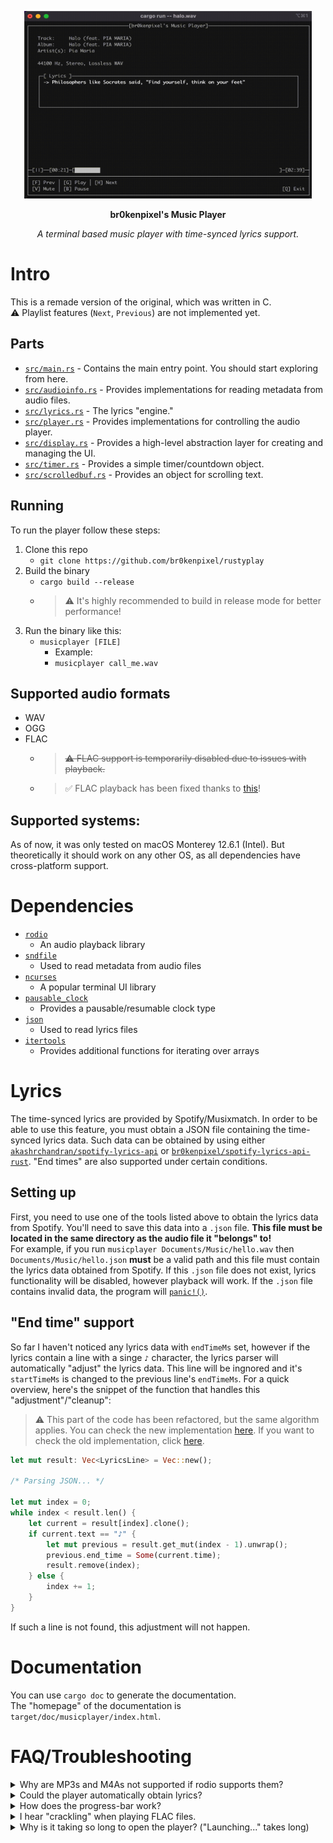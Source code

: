 <p align="center">
  <img width="460" height="300" src="img/tui.gif">
</p>
<p align="center">
  <strong>br0kenpixel's Music Player</strong>
</p>
<p align="center">
  <em>A terminal based music player with time-synced lyrics support.</em>
</p>

# Intro
This is a remade version of the original, which was written in C.  
⚠️ Playlist features (`Next`, `Previous`) are not implemented yet.

## Parts
- [`src/main.rs`](src/main.rs) - Contains the main entry point. You should start exploring from here.
- [`src/audioinfo.rs`](src/audioinfo.rs) - Provides implementations for reading metadata from audio files.
- [`src/lyrics.rs`](src/lyrics.rs) - The lyrics "engine."
- [`src/player.rs`](src/player.rs) - Provides implementations for controlling the audio player.
- [`src/display.rs`](src/display.rs) - Provides a high-level abstraction layer for creating and managing the UI.
- [`src/timer.rs`](src/timer.rs) - Provides a simple timer/countdown object.
- [`src/scrolledbuf.rs`](src/scrolledbuf.rs) - Provides an object for scrolling text.

## Running
To run the player follow these steps:
1. Clone this repo
    - `git clone https://github.com/br0kenpixel/rustyplay`
2. Build the binary
    - `cargo build --release`
    - > ⚠️ It's highly recommended to build in release mode for better performance!
3. Run the binary like this:
    - `musicplayer [FILE]`
      - Example:
      - `musicplayer call_me.wav`

## Supported audio formats
- WAV
- OGG
- FLAC
  - > ~~⚠️ FLAC support is temporarily disabled due to issues with playback.~~
  - > ✅ FLAC playback has been fixed thanks to [this](https://docs.rs/rusty_audio/1.4.0/src/rusty_audio/lib.rs.html#85)!

## Supported systems:
As of now, it was only tested on macOS Monterey 12.6.1 (Intel). But theoretically it should work on any other OS, as all dependencies have cross-platform support.

# Dependencies
- [`rodio`](https://crates.io/crates/rodio)
  - An audio playback library
- [`sndfile`](https://crates.io/crates/sndfile)
  - Used to read metadata from audio files
- [`ncurses`](https://crates.io/crates/ncurses)
  - A popular terminal UI library
- [`pausable_clock`](https://crates.io/crates/pausable_clock)
  - Provides a pausable/resumable clock type
- [`json`](https://crates.io/crates/json)
  - Used to read lyrics files
- [`itertools`](https://docs.rs/itertools/latest/itertools/index.html)
  - Provides additional functions for iterating over arrays

# Lyrics
The time-synced lyrics are provided by Spotify/Musixmatch. In order to be able to use this feature, you must obtain a JSON file containing the time-synced lyrics data. Such data can be obtained by using either [`akashrchandran/spotify-lyrics-api`](https://github.com/akashrchandran/spotify-lyrics-api) or [`br0kenpixel/spotify-lyrics-api-rust`](https://github.com/br0kenpixel/spotify-lyrics-api-rust).
"End times" are also supported under certain conditions.

## Setting up
First, you need to use one of the tools listed above to obtain the lyrics data from Spotify. You'll need to save this data into a `.json` file. __This file must be located in the same directory as the audio file it "belongs" to!__  
For example, if you run `musicplayer Documents/Music/hello.wav` then `Documents/Music/hello.json` __must__ be a valid path and this file must contain the lyrics data obtained from Spotify. If this `.json` file does not exist, lyrics functionality will be disabled, however playback will work. If the `.json` file contains invalid data, the program will [`panic!()`](https://doc.rust-lang.org/std/macro.panic.html).

## "End time" support
So far I haven't noticed any lyrics data with `endTimeMs` set, however if the lyrics contain a line with a singe `♪` character, the lyrics parser will automatically "adjust" the lyrics data. This line will be ingnored and it's `startTimeMs` is changed to the previous line's `endTimeMs`.
For a quick overview, here's the snippet of the function that handles this "adjustment"/"cleanup":  
> ⚠️ This part of the code has been refactored, but the same algorithm applies. You can check the new implementation [here](https://github.com/br0kenpixel/rustyplay/blob/main/src/lyrics.rs#L66). If you want to check the old implementation, click [here](https://github.com/br0kenpixel/rustyplay/blob/2a923488ea6d2ca04e2118d81ef2030e4e6ef3b7/src/lyrics.rs#L92).
```rust
let mut result: Vec<LyricsLine> = Vec::new();

/* Parsing JSON... */

let mut index = 0;
while index < result.len() {
    let current = result[index].clone();
    if current.text == "♪" {
        let mut previous = result.get_mut(index - 1).unwrap();
        previous.end_time = Some(current.time);
        result.remove(index);
    } else {
        index += 1;
    }
}
```
If such a line is not found, this adjustment will not happen.

# Documentation
You can use `cargo doc` to generate the documentation.  
The "homepage" of the documentation is `target/doc/musicplayer/index.html`.

# FAQ/Troubleshooting
<details>
  <summary>Why are MP3s and M4As not supported if rodio supports them?</summary>
  Even though rodio can play these files, the problem is sndfile, which does not support those formats.
</details>
<details>
  <summary>Could the player automatically obtain lyrics?</summary>
  Yes, it could, however it would need to know the Spotify track ID of the song.
</details>
<details>
  <summary>How does the progress-bar work?</summary>
  This is explained in the documentation, you can either generate it with cargo (as shown above) or check out the code.
</details>
<details>
  <summary>I hear "crackling" when playing FLAC files.</summary>
  This issue should now be fixed, if you're still experiencing it, first check if you're using a debug build. If yes, such behaviour can be expected. Please use release builds instead.
</details>
<details>
  <summary>Why is it taking so long to open the player? ("Launching..." takes long)</summary>
  The player is designed to first load all necessary content and only then start the UI. This design may increase startup time, but makes the player more responsive when handling the UI and user input. This way, the player is only doing one specific thing at once. Additionally, you should check if you're using a debug build, if yes, you should expect long startup times (15-20 secs). Please use release builds instead.
</details>
